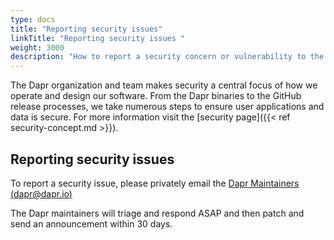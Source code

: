 ```yaml
---
type: docs
title: "Reporting security issues"
linkTitle: "Reporting security issues "
weight: 3000
description: "How to report a security concern or vulnerability to the Dapr maintainers."
---
```


The Dapr organization and team makes security a central focus of how we operate and design our software. From the Dapr binaries to the GitHub release processes, we take numerous steps to ensure user applications and data is secure. For more information visit the [security page]({{< ref security-concept.md >}}).

## Reporting security issues

To report a security issue, please privately email the [Dapr Maintainers (dapr@dapr.io)](mailto:dapr@dapr.io?subject=[Security%20Disclosure]:%20ISSUE%20TITLE)

The Dapr maintainers will triage and respond ASAP and then patch and send an announcement within 30 days.
